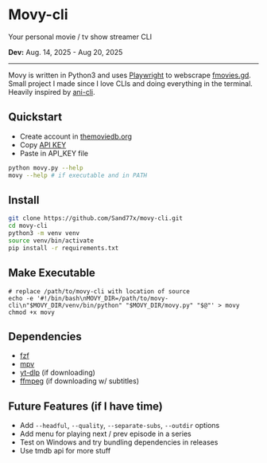 # Movy-cli

Your personal movie / tv show streamer CLI  

**Dev:** Aug. 14, 2025 - Aug 20, 2025  

---
Movy is written in Python3 and uses [Playwright](https://playwright.dev/) to webscrape [fmovies.gd](fmovies.gd). Small project I made since I love CLIs and doing everything in the terminal. Heavily inspired by [ani-cli](https://github.com/pystardust/ani-cli).
## Quickstart
- Create account in [themoviedb.org](https://www.themoviedb.org/login)
- Copy [API KEY](https://www.themoviedb.org/settings/api)
- Paste in API_KEY file
```sh
python movy.py --help
movy --help # if executable and in PATH
```
## Install
```sh
git clone https://github.com/Sand77x/movy-cli.git
cd movy-cli
python3 -m venv venv
source venv/bin/activate
pip install -r requirements.txt
```
## Make Executable
```
# replace /path/to/movy-cli with location of source 
echo -e '#!/bin/bash\nMOVY_DIR=/path/to/movy-cli\n"$MOVY_DIR/venv/bin/python" "$MOVY_DIR/movy.py" "$@"' > movy
chmod +x movy
```
## Dependencies
- [fzf](https://github.com/junegunn/fzf)
- [mpv](https://mpv.io/)
- [yt-dlp](https://github.com/yt-dlp/yt-dlp) (if downloading)
- [ffmpeg](https://ffmpeg.org/) (if downloading w/ subtitles)
## Future Features (if I have time)
- Add `--headful`, `--quality`, `--separate-subs`, `--outdir` options
- Add menu for playing next / prev episode in a series
- Test on Windows and try bundling dependencies in releases
- Use tmdb api for more stuff

